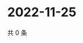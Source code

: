 # 2022-11-25

共 0 条

<!-- BEGIN WEIBO -->
<!-- 最后更新时间 Fri Nov 25 2022 09:13:37 GMT+0800 (China Standard Time) -->

<!-- END WEIBO -->
